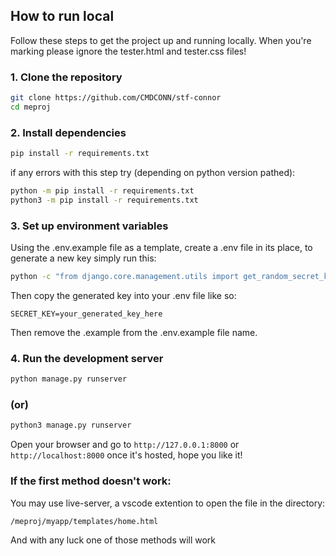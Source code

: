 ## How to run local

Follow these steps to get the project up and running locally.
When you're marking please ignore the tester.html and tester.css files!

### 1. Clone the repository

```bash
git clone https://github.com/CMDCONN/stf-connor
cd meproj
```

### 2. Install dependencies

```bash
pip install -r requirements.txt
```
if any errors with this step try (depending on python version pathed):
```bash
python -m pip install -r requirements.txt
python3 -m pip install -r requirements.txt
```

### 3. Set up environment variables

Using the .env.example file as a template, create a .env file in its place, to generate a new key simply run this:
```bash
python -c "from django.core.management.utils import get_random_secret_key; print(get_random_secret_key())"
```
Then copy the generated key into your .env file like so:

```
SECRET_KEY=your_generated_key_here
```
Then remove the .example from the .env.example file name.

### 4. Run the development server

```bash
python manage.py runserver
```
### (or)
```bash
python3 manage.py runserver
```
Open your browser and go to `http://127.0.0.1:8000` or `http://localhost:8000` once it's hosted, hope you like it!

### If the first method doesn't work:
You may use live-server, a vscode extention to open the file in the directory:
```bash
/meproj/myapp/templates/home.html
```

And with any luck one of those methods will work
